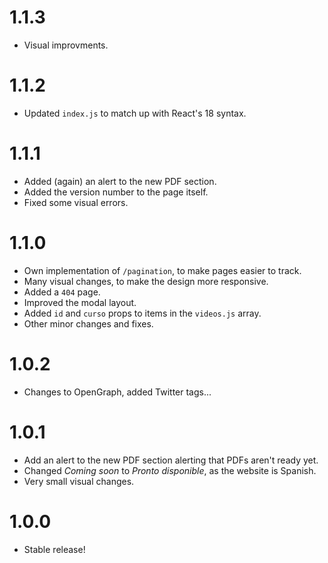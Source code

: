 <!--
Cambios pequeños / mejoras técnicas / arreglo de bugs = 0.0.X
Cambios no tan pequeños (que sean notables) / Nuevas funciones / Cosas épicas = 0.X.0
Cambios meramente técnicos (como corregir una errata de la anterior commit) = Nada.
-->
# 1.1.3
- Visual improvments.

# 1.1.2
- Updated `index.js` to match up with React's 18 syntax.

# 1.1.1
- Added (again) an alert to the new PDF section.
- Added the version number to the page itself.
- Fixed some visual errors.

# 1.1.0
- Own implementation of `/pagination`, to make pages easier to track.
- Many visual changes, to make the design more responsive.
- Added a `404` page.
- Improved the modal layout.
- Added `id` and `curso` props to items in the `videos.js` array.
- Other minor changes and fixes.

# 1.0.2
- Changes to OpenGraph, added Twitter tags...

# 1.0.1
- Add an alert to the new PDF section alerting that PDFs aren't ready yet.
- Changed *Coming soon* to *Pronto disponible*, as the website is Spanish.
- Very small visual changes.

# 1.0.0
- Stable release!